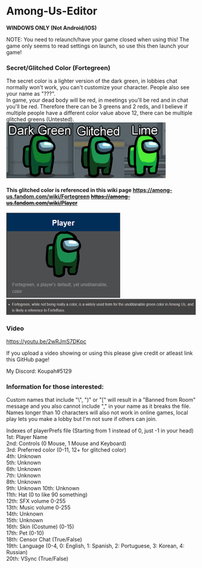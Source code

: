 # Among-Us-Editor

**WINDOWS ONLY (Not Android/IOS)**

NOTE: You need to relaunch/have your game closed when using this! 
The game only seems to read settings on launch, so use this then launch your game!

### Secret/Glitched Color (Fortegreen) ###
The secret color is a lighter version of the dark green, in lobbies chat normally won't work, you can't customize your character. People also see your name as "???".  
In game, your dead body will be red, in meetings you'll be red and in chat you'll be red.
Therefore there can be 3 greens and 2 reds, and I believe if multiple people have a different color value above 12, there can be multiple glitched greens (Untested).  
![](images/differences.png)

#### This glitched color is referenced in this wiki page https://among-us.fandom.com/wiki/Fortegreen ~~https://among-us.fandom.com/wiki/Player~~ ####
![](images/fortegreen.png)  
![](images/fortegreen1.png)  
  
### Video ###
https://youtu.be/2wRJmS7DKpc


If you upload a video showing or using this please give credit or atleast link this GitHub page!

My Discord: Koupah#5129

### Information for those interested: ###

Custom names that include "\\", ")" or "\[" will result in a "Banned from Room" message and you also cannot include "," in your name as it breaks the file.  
Names longer than 10 characters will also not work in online games, local play lets you make a lobby but I'm not sure if others can join.

Indexes of playerPrefs file (Starting from 1 instead of 0, just -1 in your head)  
1st: Player Name  
2nd: Controls (0 Mouse, 1 Mouse and Keyboard)  
3rd: Preferred color (0-11, 12+ for glitched color)  
4th: Unknown  
5th: Unknown  
6th: Unknown  
7th: Unknown  
8th: Unknown  
9th: Unknown 
10th: Unknown  
11th: Hat (0 to like 90 something)  
12th: SFX volume 0-255  
13th: Music volume 0-255  
14th: Unknown  
15th: Unknown  
16th: Skin (Costume) (0-15)  
17th: Pet (0-10)  
18th: Censor Chat (True/False)  
19th: Language (0-4, 0: English, 1: Spanish, 2: Portuguese, 3: Korean, 4: Russian)  
20th: VSync (True/False)  
